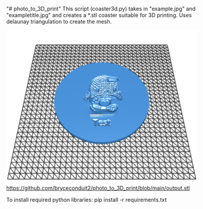 "# photo_to_3D_print" 
This script (coaster3d.py) takes in "example.jpg" and "exampletitle.jpg" and creates a *.stl coaster suitable for 3D printing. Uses delaunay triangulation to create the mesh.

![Alt text](outputstl.jpg?raw=true "Title")
https://github.com/bryceconduit2/photo_to_3D_print/blob/main/output.stl

To install required python libraries:
pip install -r requirements.txt

